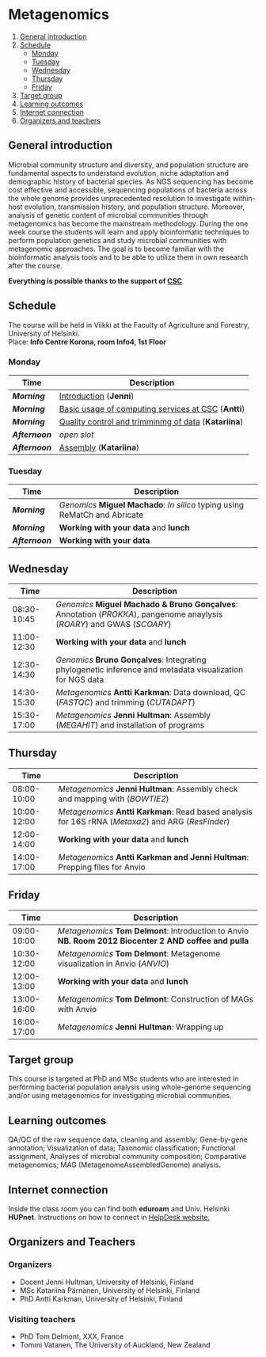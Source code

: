 # Metagenomics

1. [General introduction](#General-introduction)
2. [Schedule](#Schedule)
    - [Monday](#Monday)
    - [Tuesday](#Tuesday)
    - [Wednesday](#Wednesday)
    - [Thursday](#Thursday)
    - [Friday](#Friday)
3. [Target group](#target-group)
4. [Learning outcomes](#learning-outcomes)
5. [Internet connection](#internet-connection)
6. [Organizers and teachers](#Organizers-and-teachers)


## General introduction
Microbial community structure and diversity, and population structure are fundamental aspects to understand evolution, niche adaptation and demographic history of bacterial species. As NGS sequencing has become cost effective and accessible, sequencing populations of bacteria across the whole genome provides unprecedented resolution to investigate within-host evolution, transmission history, and population structure. Moreover, analysis of genetic content of microbial communities through metagenomics has become the mainstream methodology. During the one week course the students will learn and apply bioinformatic techniques to perform population genetics and study microbial communities with metagenomic approaches. The goal is to become familiar with the bioinformatic analysis tools and to be able to utilize them in own research after the course.

**Everything is possible thanks to the support of [CSC](http://www.csc.fi)**

## Schedule
The course will be held in Viikki at the Faculty of Agriculture and Forestry, University of Helsinki.  
Place: __Info Centre Korona, room Info4, 1st Floor__


### Monday
| Time | Description |
| --- | --- |
| __*Morning*__ | [Introduction](http://link-to-presentation.com) (__Jenni__) |
| __*Morning*__ | [Basic usage of computing services at CSC](http://link-to-presentation) (__Antti__) |
| __*Morning*__ |  [Quality control and trimminmg of data](Day1/README.md#QC-and-trimming) (__Katariina__)|
| __*Afternoon*__ | *open slot* |
| __*Afternoon*__ | [Assembly](Day1/README.md#Assembly) (__Katariina__) |

### Tuesday
| Time | Description |
| --- | --- |
| __*Morning*__ | *Genomics* **Miguel Machado**: *In silico* typing using ReMatCh and Abricate |
| __*Morning*__ | **Working with your data** and **lunch** |
| __*Afternoon*__ | **Working with your data**

## Wednesday
| Time | Description |
| --- | --- |
| 08:30-10:45 | *Genomics* **Miguel Machado & Bruno Gonçalves**: Annotation (*PROKKA*), pangenome anaylysis (*ROARY*) and GWAS (*SCOARY*)|
| 11:00-12:30 | **Working with your data** and **lunch** |
| 12:30-14:30 | *Genomics* **Bruno Gonçalves**: Integrating phylogenetic inference and metadata visualization for NGS data |
| 14:30-15:30 | *Metagenomics* **Antti Karkman**: Data download, QC (*FASTQC*) and trimming (*CUTADAPT*)|
| 15:30-17:00 | *Metagenomics* **Jenni Hultman**: Assembly (*MEGAHIT*) and installation of programs |

## Thursday
| Time | Description |
| --- | --- |
| 08:00-10:00 | *Metagenomics* **Jenni Hultman**: Assembly check and mapping with (*BOWTIE2*) |
| 10:00-12:00 | *Metagenomics* **Antti Karkman**: Read based analysis for 16S rRNA (*Metaxa2*) and ARG (*ResFinder*) |
| 12:00-14:00 | **Working with your data** and **lunch** |
| 14:00-17:00 | *Metagenomics* **Antti Karkman and Jenni Hultman**: Prepping files for Anvio |

## Friday
| Time | Description |
| --- | --- |
| 09:00-10:00 | *Metagenomics* **Tom Delmont**: Introduction to Anvio **NB. Room 2012 Biocenter 2 AND coffee and pulla** |
| 10:30-12:00 | *Metagenomics* **Tom Delmont**: Metagenome visualization in Anvio (*ANVIO*) |
| 12:00-13:00 | **Working with your data** and **lunch** |
| 13:00-16:00 | *Metagenomics* **Tom Delmont**: Construction of MAGs with Anvio |
| 16:00-17:00 | *Metagenomics* **Jenni Hultman**: Wrapping up |

## Target group
This course is targeted at PhD and MSc students who are interested in performing bacterial population analysis using whole-genome sequencing and/or using metagenomics for investigating microbial communities.

## Learning outcomes
QA/QC of the raw sequence data, cleaning and assembly; Gene-by-gene annotation; Visualization of data; Taxonomic classification; Functional assignment, Analyses of microbial community composition; Comparative metagenomics; MAG (MetagenomeAssembledGenome) analysis.

## Internet connection
Inside the class room you can find both __eduroam__ and Univ. Helsinki __HUPnet__. Instructions on how to connect in [HelpDesk website.](https://helpdesk.it.helsinki.fi/en/instructions/logging-and-connections/networks/wireless-connections-university)

## Organizers and Teachers

### Organizers
* Docent Jenni Hultman, University of Helsinki, Finland
* MSc Katariina Pärnänen, University of Helsinki, Finland
* PhD Antti Karkman, University of Helsinki, Finland

### Visiting teachers
* PhD Tom Delmont, XXX, France
* Tommi Vatanen, The University of Auckland, New Zealand
